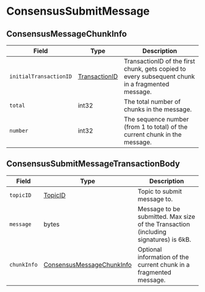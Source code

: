 # ConsensusSubmitMessage

## ConsensusMessageChunkInfo

| Field                  | Type                                             | Description                                                                                      |
| ---------------------- | ------------------------------------------------ | ------------------------------------------------------------------------------------------------ |
| `initialTransactionID` | [TransactionID](../basic-types/transactionid.md) | TransactionID of the first chunk, gets copied to every subsequent chunk in a fragmented message. |
| `total`                | int32                                            | The total number of chunks in the message.                                                       |
| `number`               | int32                                            | The sequence number (from 1 to total) of the current chunk in the message.                       |

## ConsensusSubmitMessageTransactionBody

| Field       | Type                                                                             | Description                                                                         |
| ----------- | -------------------------------------------------------------------------------- | ----------------------------------------------------------------------------------- |
| `topicID`   | [TopicID](../basic-types/topicid.md)                                             | Topic to submit message to.                                                         |
| `message`   | bytes                                                                            | Message to be submitted. Max size of the Transaction (including signatures) is 6kB. |
| `chunkInfo` | [ConsensusMessageChunkInfo](consensussubmitmessage.md#consensusmessagechunkinfo) | Optional information of the current chunk in a fragmented message.                  |
